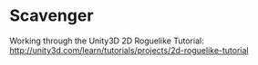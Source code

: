 # Scavenger
Working through the Unity3D 2D Roguelike Tutorial: http://unity3d.com/learn/tutorials/projects/2d-roguelike-tutorial
